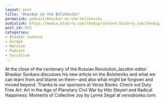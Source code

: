 ```yaml
---
layout: post
title: "Bhaskar on the Bolsheviks"
permalink: podcast/bhaskar-on-the-bolsheviks
audiolink: https://media.blubrry.com/thedig/content.blubrry.com/thedig/The_Dig_-_EP_77_-_Sunkara.mp3
post_id: 623
categories: 
- Bhaskar Sunkara
- Europe
- Marxism
- Podcast
- Socialism
---
```


At the close of the centenary of the Russian Revolution,Jacobin editor Bhaskar Sunkara discusses his new article on the Bolsheviks and what we can learn from and blame on them—and also what might be forgiven and moved beyond. Thanks to our sponsors at Verso Books. Check out Duty Free Art: Art in the Age of Planetary Civil War by Hito Steyerl and Radical Happiness: Moments of Collective Joy by Lynne Segal at versobooks.com.